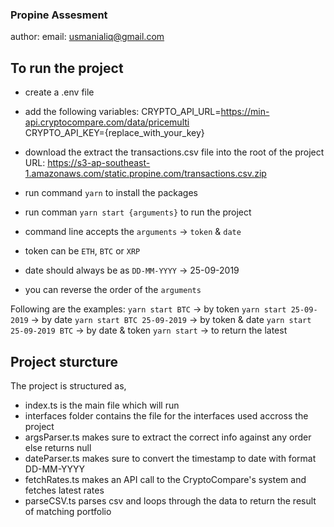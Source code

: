 ### Propine Assesment
author: email: usmanialiq@gmail.com


## To run the project
- create a .env file
- add the following variables:
CRYPTO_API_URL=https://min-api.cryptocompare.com/data/pricemulti <br />
CRYPTO_API_KEY={replace_with_your_key}

- download the extract the transactions.csv file into the root of the project
URL: https://s3-ap-southeast-1.amazonaws.com/static.propine.com/transactions.csv.zip 

- run command `yarn` to install the packages
- run comman `yarn start {arguments}` to run the project

- command line accepts the `arguments` -> `token` & `date`
- token can be `ETH`, `BTC` or `XRP`
- date should always be as `DD-MM-YYYY` -> 25-09-2019
- you can reverse the order of the `arguments`


Following are the examples:
`yarn start BTC` -> by token 
`yarn start 25-09-2019` -> by date 
`yarn start BTC 25-09-2019` -> by token & date 
`yarn start 25-09-2019 BTC` -> by date & token 
`yarn start` -> to return the latest 

## Project sturcture
The project is structured as,
- index.ts is the main file which will run
- interfaces folder contains the file for the interfaces used accross the project
- argsParser.ts makes sure to extract the correct info against any order else returns null
- dateParser.ts makes sure to convert the timestamp to date with format DD-MM-YYYY
- fetchRates.ts makes an API call to the CryptoCompare's system and fetches latest rates
- parseCSV.ts parses csv and loops through the data to return the result of matching portfolio
